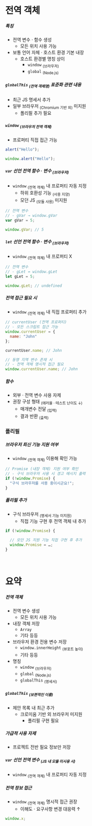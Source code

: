 전역 객체
====

##### 특징
- 전역 변수 · 함수 생성
  - 모든 위치 사용 가능
- 보통 언어 자체 · 호스트 환경 기본 내장
  - 호스트 환경별 명칭 상이
    - `window` <sub>(브라우저)</sub>
    - `global` <sub>(Node.js)</sub>

##### `globalThis` <sub>(전역 객체명)</sub> 표준화 관련 내용
- 최근 JS 명세서 추가
- 일부 브라우저 <sub>(Chromium 기반 외)</sub> 미지원
  - 폴리필 추가 필요

##### `window` <sub>(브라우저 전역 객체)</sub>
- 프로퍼티 직접 접근 가능
```javascript
alert("Hello");

window.alert("Hello");
```

##### `var` 선언 전역 함수 · 변수 <sub>(브라우저)</sub>
- `window` <sub>(전역 객체)</sub> 내 프로퍼티 자동 지정
  - 하위 호환성 기능 <sub>(사용 지양)</sub>
  - 모던 JS <sub>(모듈 사용)</sub> 미지원
```javascript
// 전역 변수
// - gVar → window.gVar
var gVar = 5;

window.gVar; // 5
```

##### `let` 선언 전역 함수 · 변수 <sub>(브라우저)</sub>
- `window` <sub>(전역 객체)</sub> 내 프로퍼티 X
```javascript
// 전역 변수
// - gLet ↛ window.gLet
let gLet = 5;

window.gLet; // undefined
```

##### 전역 접근 필요 시
- `window` <sub>(전역 객체)</sub> 내 직접 프로퍼티 추가
```javascript
// currentUser (전역 프로퍼티)
// - 모든 스크립트 접근 가능
window.currentUser = {
  name: "John"
};

currentUser.name; // John

// 동명 지역 변수 존재 시
// - 전역 객체 명시적 접근 필요
window.currentUser.name; // John
```

##### 함수
- 외부 · 전역 변수 사용 자제
- 권장 구성 형태 <sub>(에러율 · 테스트 난이도 ↓)</sub>
  - 매개변수 전달 <sub>(입력)</sub>
  - 결과 반환 <sub>(출력)</sub>

### 폴리필

##### 브라우저 최신 기능 지원 여부
- `window` <sub>(전역 객체)</sub> 이용해 확인 가능
```javascript
// Promise (내장 객체) 지원 여부 확인
// - 구식 브라우저 사용 시 경고 메시지 출력
if (!window.Promise) {
  "구식 브라우저를 사용 중이시군요!";
}
```

##### 폴리필 추가
- 구식 브라우저 <sub>(명세서 기능 미지원)</sub>
  - 직접 기능 구현 후 전역 객체 내 추가
```javascript
if (!window.Promise) {

  // 모던 JS 지원 기능 직접 구현 후 추가
  window.Promise = …;
}
```

<br />

요약
====

##### 전역 객체
- 전역 변수 생성
  - 모든 위치 사용 가능
- 내장 객체 저장
  - `Array`
  - 기타 등등
- 브라우저 환경 전용 변수 저장
  - `window.innerHeight` <sub>(뷰포트 높이)</sub>
  - 기타 등등
- 명칭
  - `window` <sub>(브라우저)</sub>
  - `global` <sub>(Node.js)</sub>
  - `globalThis` <sub>(명세서)</sub>

##### `globalThis` <sub>(보편적인 이름)</sub>
- 제안 목록 내 최근 추가
  - 크로미움 기반 외 브라우저 미지원
    - 폴리필 구현 필요

##### 가급적 사용 자제
- 프로젝트 전반 필요 정보만 저장

##### `var` 선언 전역 변수 <sub>(JS 내 모듈 미사용 시)</sub>
- `window` <sub>(전역 객체)</sub> 내 프로퍼티 자동 지정

##### 전역 정보 접근
- `window` <sub>(전역 객체)</sub> 명시적 접근 권장
  - 이해도 · 요구사항 변경 대응력 ↑
```javascript
window.x;
```
